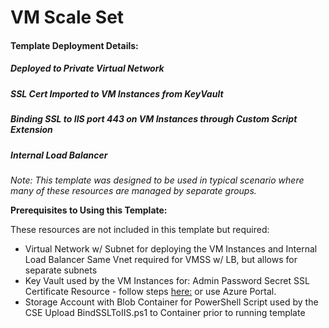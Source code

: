 # VM Scale Set
####    Template Deployment Details:
#####        Deployed to Private Virtual Network
#####        SSL Cert Imported to VM Instances from KeyVault 
#####        Binding SSL to IIS port 443 on VM Instances through Custom Script Extension
#####        Internal Load Balancer

_Note: This template was designed to be used in typical scenario where many of these resources are managed by separate groups._

**Prerequisites to Using this Template:**

These resources are not included in this template but required:
* Virtual Network w/ Subnet for deploying the VM Instances and Internal Load Balancer
    Same Vnet required for VMSS w/ LB, but allows for separate subnets
* Key Vault used by the VM Instances for: 
    Admin Password Secret
    SSL Certificate Resource - follow steps [here:](https://docs.microsoft.com/en-us/azure/virtual-machines/windows/tutorial-secure-web-server#generate-a-certificate-and-store-in-key-vault) or use Azure Portal. 
* Storage Account with Blob Container for PowerShell Script used by the CSE
    Upload BindSSLToIIS.ps1 to Container prior to running template
